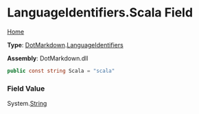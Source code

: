# LanguageIdentifiers\.Scala Field

[Home](../../../README.md)

**Type**: [DotMarkdown](../../README.md)\.[LanguageIdentifiers](../README.md)

**Assembly**: DotMarkdown\.dll

```csharp
public const string Scala = "scala"
```

### Field Value

System\.[String](https://docs.microsoft.com/en-us/dotnet/api/system.string)